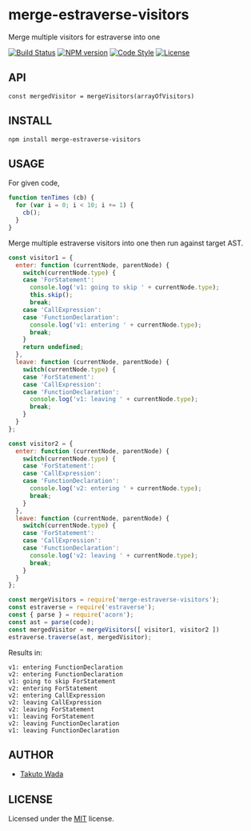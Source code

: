 merge-estraverse-visitors
================================

Merge multiple visitors for estraverse into one

[![Build Status][travis-image]][travis-url]
[![NPM version][npm-image]][npm-url]
[![Code Style][style-image]][style-url]
[![License][license-image]][license-url]


API
---------------------------------------

`const mergedVisitor = mergeVisitors(arrayOfVisitors)`


INSTALL
---------------------------------------

```
npm install merge-estraverse-visitors
```


USAGE
---------------------------------------

For given code,

```js
function tenTimes (cb) {
  for (var i = 0; i < 10; i += 1) {
    cb();
  }
}
```

Merge multiple estraverse visitors into one then run against target AST.

```js
const visitor1 = {
  enter: function (currentNode, parentNode) {
    switch(currentNode.type) {
    case 'ForStatement':
      console.log('v1: going to skip ' + currentNode.type);
      this.skip();
      break;
    case 'CallExpression':
    case 'FunctionDeclaration':
      console.log('v1: entering ' + currentNode.type);
      break;
    }
    return undefined;
  },
  leave: function (currentNode, parentNode) {
    switch(currentNode.type) {
    case 'ForStatement':
    case 'CallExpression':
    case 'FunctionDeclaration':
      console.log('v1: leaving ' + currentNode.type);
      break;
    }
  }
};

const visitor2 = {
  enter: function (currentNode, parentNode) {
    switch(currentNode.type) {
    case 'ForStatement':
    case 'CallExpression':
    case 'FunctionDeclaration':
      console.log('v2: entering ' + currentNode.type);
      break;
    }
  },
  leave: function (currentNode, parentNode) {
    switch(currentNode.type) {
    case 'ForStatement':
    case 'CallExpression':
    case 'FunctionDeclaration':
      console.log('v2: leaving ' + currentNode.type);
      break;
    }
  }
};

const mergeVisitors = require('merge-estraverse-visitors');
const estraverse = require('estraverse');
const { parse } = require('acorn');
const ast = parse(code);
const mergedVisitor = mergeVisitors([ visitor1, visitor2 ])
estraverse.traverse(ast, mergedVisitor);
```

Results in:

```
v1: entering FunctionDeclaration
v2: entering FunctionDeclaration
v1: going to skip ForStatement
v2: entering ForStatement
v2: entering CallExpression
v2: leaving CallExpression
v2: leaving ForStatement
v1: leaving ForStatement
v2: leaving FunctionDeclaration
v1: leaving FunctionDeclaration
```


AUTHOR
---------------------------------------
* [Takuto Wada](https://github.com/twada)


LICENSE
---------------------------------------
Licensed under the [MIT](http://twada.mit-license.org/) license.


[travis-url]: https://travis-ci.org/twada/merge-estraverse-visitors
[travis-image]: https://secure.travis-ci.org/twada/merge-estraverse-visitors.svg?branch=master

[npm-url]: https://npmjs.org/package/merge-estraverse-visitors
[npm-image]: https://badge.fury.io/js/merge-estraverse-visitors.svg

[license-url]: http://twada.mit-license.org/
[license-image]: https://img.shields.io/badge/license-MIT-brightgreen.svg

[style-url]: https://github.com/Flet/semistandard
[style-image]: https://img.shields.io/badge/code%20style-semistandard-brightgreen.svg
